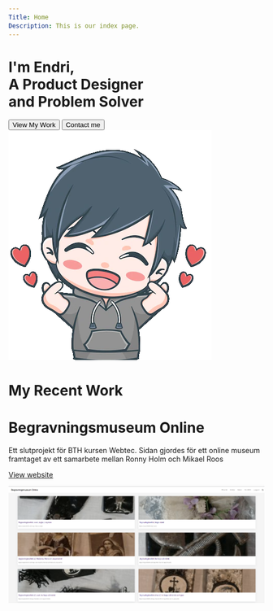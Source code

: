 ```yaml
---
Title: Home
Description: This is our index page.
---
```


<div class="frontp-container">
    <div class="content-front">
        <h1>I'm Endri, <br> A Product Designer <br> and Problem Solver</h1>
        <div class="btn-wrapper">
            <button onclick="location.href='#my-work'" class="work-btn">View My Work</button>
            <button class="contact-btn">Contact me</button>
        </div>
         <img class="me-img" alt="picture of a happy chibi figure" src="assets/img/portfoliopic.png">
    </div>
</div>
<div class="work-container">
    <div class="work-box">
        <h1 class="work-white">My Recent Work</h1>
        <div class="work-item">
                <div class="text-work">
                <h1>Begravningsmuseum Online</h1>
                <p>Ett slutprojekt för BTH kursen Webtec. Sidan gjordes för ett online museum framtaget av ett samarbete mellan Ronny Holm och Mikael Roos</p>
                <p><a href="http://www.student.bth.se/~enha22/dbwebb-kurser/webtec/me/proj/public/home.php" target="_blank"omg >View website</a></p>
                </div>
                <img class="work-img" alt="picture of site owners past project" src="assets/img/bmo.png">
        </div>
    </div>
</div>
<script src="js/nav.js"></script>